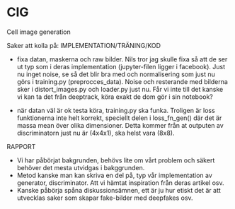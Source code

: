 # CIG
Cell image generation


Saker att kolla på:
IMPLEMENTATION/TRÄNING/KOD
- fixa datan, maskerna och raw bilder. Nils tror jag skulle fixa så att de ser ut typ som i deras implementation (jupyter-filen ligger i facebook). Just nu inget noise, se så det blir bra med och normalisering som just nu görs i training.py (preprocces_data). Noise och resterande med bilderna sker i distort_images.py och loader.py just nu. Får vi inte till det kanske vi kan ta det från deeptrack, köra exakt de dom gör i sin notebook?

- när datan väl är ok testa köra, training.py ska funka. Troligen är loss funktionerna inte helt korrekt, speciellt delen i loss_fn_gen() där det är massa mean över olika dimensioner. Detta kommer från at outputen av discriminatorn just nu är (4x4x1), ska helst vara (8x8). 

RAPPORT
- Vi har påbörjat bakgrunden, behövs lite om vårt problem och säkert behöver det mesta utvidgas i bakggrunden.
- Metod kanske man kan skriva en del på, typ vår implementation av generator, discriminator. Att vi hämtat inspiration från deras artikel osv.
- Kanske påbörja spåna diskussionsämnen, ett är ju hur etiskt det är att utvecklas saker som skapar fake-bilder med deepfakes osv.
